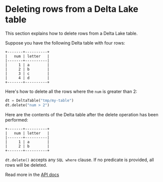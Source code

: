 # Deleting rows from a Delta Lake table

This section explains how to delete rows from a Delta Lake table.

Suppose you have the following Delta table with four rows:

```
+-------+----------+
|   num | letter   |
|-------+----------|
|     1 | a        |
|     2 | b        |
|     3 | c        |
|     4 | d        |
+-------+----------+
```

Here's how to delete all the rows where the `num` is greater than 2:

```python
dt = DeltaTable("tmp/my-table")
dt.delete("num > 2")
```

Here are the contents of the Delta table after the delete operation has been performed:

```
+-------+----------+
|   num | letter   |
|-------+----------|
|     1 | a        |
|     2 | b        |
+-------+----------+
```

`dt.delete()` accepts any `SQL where` clause. If no predicate is provided, all rows will be deleted.

Read more in the [API docs](https://delta-io.github.io/delta-rs/api/delta_table/#deltalake.DeltaTable.delete)
